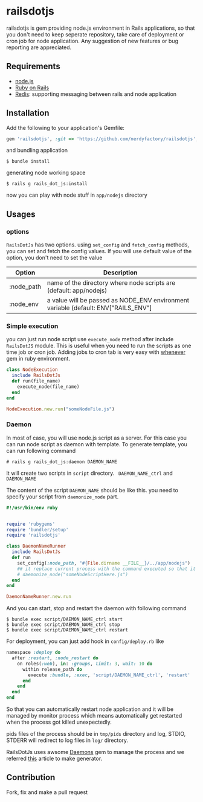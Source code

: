 # railsdotjs
railsdotjs is gem providing node.js environment in Rails applications, so that you don't need to keep seperate repository, take care of deployment or cron job for node application.
Any suggestion of new features or bug reporting are appreciated.

## Requirements
- [node.js](https://nodejs.org/)
- [Ruby on Rails](http://rubyonrails.org/)
- [Redis](http://www.redis.io/): supporting messaging between rails and node application

## Installation
Add the following to your application's Gemfile:
``` ruby
gem 'railsdotjs', :git => 'https://github.com/nerdyfactory/railsdotjs', :branch => 'master'
```

and bundling application
```
$ bundle install
```

generating node working space
```
$ rails g rails_dot_js:install
```

now you can play with node stuff in ```app/nodejs``` directory

## Usages
### options
```RailsDotJs``` has two options. using ```set_config``` and ```fetch_config``` methods, you can set and fetch the config values.
If you will use default value of the option, you don't need to set the value

| Option  | Description |
| ------------- | ------------- |
| :node_path  | name of the directory where node scripts are (default: app/nodejs) |
| :node_env  | a value will be passed as NODE_ENV environment variable (default: ENV["RAILS_ENV"]|| "development") |

### Simple execution
you can just run node script use ``` execute_node ``` method after include ```RailsDotJS``` module. This is useful when you need to run the scripts as one time job or cron job.
Adding jobs to cron tab is very easy with [whenever](https://github.com/javan/whenever) gem in ruby environment.

``` ruby
class NodeExecution
  include RailsDotJs
  def run(file_name)
    execute_node(file_name)
  end
end

NodeExecution.new.run("someNodeFile.js")
```
### Daemon
In most of case, you will use node.js script as a server. For this case you can run node script as daemon with template.
To generate template, you can run following command
```
# rails g rails_dot_js:daemon DAEMON_NAME
```
It will create two scripts in ```script``` directory.
``` DAEMON_NAME_ctrl``` and ```DAEMON_NAME```

The content of the script ```DAEMON_NAME``` should be like this. you need to specify your script from ```daemonize_node``` part.
``` ruby
#!/usr/bin/env ruby


require 'rubygems'
require 'bundler/setup'
require 'railsdotjs'

class DaemonNameRunner
  include RailsDotJs
  def run
    set_config(:node_path, "#{File.dirname __FILE__}/../app/nodejs")
    ## it replace current process with the command executed so that it can be managed by daemons gem
    # daemonize_node("someNodeScriptHere.js")
  end
end

DaemonNameRunner.new.run
```
And you can start, stop and restart the daemon with following command
```
$ bundle exec script/DAEMON_NAME_ctrl start
$ bundle exec script/DAEMON_NAME_ctrl stop
$ bundle exec script/DAEMON_NAME_ctrl restart
```

For deployment, you can just add hook in ``` config/deploy.rb ``` like

``` ruby
namespace :deploy do
  after :restart, :node_restart do
    on roles(:web), in: :groups, limit: 3, wait: 10 do
      within release_path do
        execute :bundle, :exec, 'script/DAEMON_NAME_ctrl', 'restart'
      end
    end
  end
end
```

So that you can automatically restart node application and it will be managed by monitor process which means automatically get restarted when the process got killed unexpectedly.

pids files of the process should be in ```tmp/pids``` directory and log, STDIO, STDERR will redirect to log files in ``` log/ ``` directory.

RailsDotJs uses awsome [Daemons](https://github.com/thuehlinger/daemons) gem to manage the process and we referred [this](https://coderwall.com/p/mrpebq/background-daemons-in-your-rails-app-with-the-daemons-gem) article to make generator.


## Contribution
Fork, fix and make a pull request

